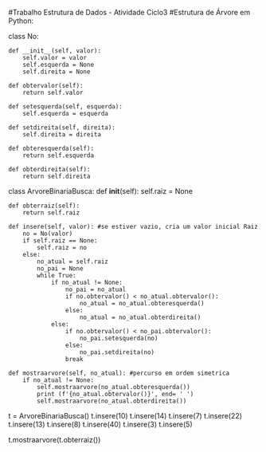 #Trabalho Estrutura de Dados - Atividade Ciclo3
#Estrutura de Árvore em Python:  

class No:    

    def __init__(self, valor):
        self.valor = valor
        self.esquerda = None 
        self.direita = None 

    def obtervalor(self):
        return self.valor

    def setesquerda(self, esquerda): 
        self.esquerda = esquerda

    def setdireita(self, direita):
        self.direita = direita 

    def obteresquerda(self):
        return self.esquerda

    def obterdireita(self):
        return self.direita

class ArvoreBinariaBusca: 
    def __init__(self): 
        self.raiz = None 

    def obterraiz(self):
        return self.raiz

    def insere(self, valor): #se estiver vazio, cria um valor inicial Raiz
        no = No(valor)
        if self.raiz == None: 
            self.raiz = no
        else: 
            no_atual = self.raiz
            no_pai = None 
            while True: 
                if no_atual != None: 
                    no_pai = no_atual
                    if no.obtervalor() < no_atual.obtervalor(): 
                        no_atual = no_atual.obteresquerda()
                    else: 
                        no_atual = no_atual.obterdireita()
                else: 
                    if no.obtervalor() < no_pai.obtervalor(): 
                        no_pai.setesquerda(no)
                    else: 
                        no_pai.setdireita(no)
                    break   

    def mostraarvore(self, no_atual): #percurso em ordem simetrica
        if no_atual != None: 
            self.mostraarvore(no_atual.obteresquerda())
            print (f'{no_atual.obtervalor()}', end= ' ')
            self.mostraarvore(no_atual.obterdireita())

t = ArvoreBinariaBusca()
t.insere(10)
t.insere(14)
t.insere(7)
t.insere(22)
t.insere(13)
t.insere(8)
t.insere(40)
t.insere(3)
t.insere(5)

t.mostraarvore(t.obterraiz())



